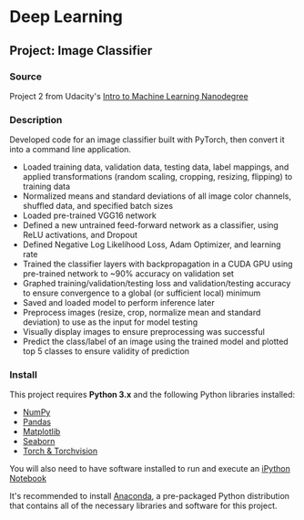 # Deep Learning

## Project: Image Classifier 

### Source

Project 2 from Udacity's [Intro to Machine Learning Nanodegree](https://www.udacity.com/course/intro-to-machine-learning-nanodegree--nd229)

### Description

Developed code for an image classifier built with PyTorch, then convert it into a command line application.

- Loaded training data, validation data, testing data, label mappings, and applied transformations (random scaling, cropping, resizing, flipping) to training data 
- Normalized means and standard deviations of all image color channels, shuffled data, and specified batch sizes
- Loaded pre-trained VGG16 network 
- Defined a new untrained feed-forward network as a classifier, using ReLU activations, and Dropout
- Defined Negative Log Likelihood Loss, Adam Optimizer, and learning rate 
- Trained the classifier layers with backpropagation in a CUDA GPU using pre-trained network to ~90% accuracy on validation set 
- Graphed training/validation/testing loss and validation/testing accuracy to ensure convergence to a global (or sufficient local) minimum
- Saved and loaded model to perform inference later 
- Preprocess images (resize, crop, normalize mean and standard deviation) to use as the input for model testing 
- Visually display images to ensure preprocessing was successful 
- Predict the class/label of an image using the trained model and plotted top 5 classes to ensure validity of prediction 

### Install

This project requires **Python 3.x** and the following Python libraries installed:

- [NumPy](http://www.numpy.org/)
- [Pandas](http://pandas.pydata.org)
- [Matplotlib](http://matplotlib.org/)
- [Seaborn](https://seaborn.pydata.org)
- [Torch & Torchvision](https://pytorch.org)

You will also need to have software installed to run and execute an [iPython Notebook](https://jupyter.org)

It's recommended to install [Anaconda](https://www.anaconda.com), a pre-packaged Python distribution that contains all of the necessary libraries and software for this project. 
